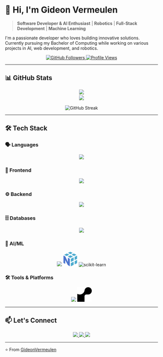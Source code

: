# 👋 Hi, I'm Gideon Vermeulen

> **Software Developer & AI Enthusiast** | **Robotics** | **Full-Stack Development** | **Machine Learning**

I'm a passionate developer who loves building innovative solutions. Currently pursuing my Bachelor of Computing while working on various projects in AI, web development, and robotics.

<p align="center">
  <a href="https://github.com/GideonVermeulen">
    <img src="https://img.shields.io/github/followers/GideonVermeulen?style=for-the-badge&logo=github&color=blueviolet&labelColor=000000" alt="GitHub Followers"/>
  </a>
  <a href="https://github.com/GideonVermeulen">
    <img src="https://komarev.com/ghpvc/?username=GideonVermeulen&style=for-the-badge&color=blueviolet&labelColor=000000" alt="Profile Views"/>
  </a>
</p>

---

## 📊 GitHub Stats

<p align="center">
  <img src="https://github-readme-stats.vercel.app/api?username=GideonVermeulen&show_icons=true&theme=nightowl&hide_title=true&count_private=true&bg_color=000000&title_color=7cebf5&text_color=ffffff&icon_color=7cebf5&border_color=7cebf5" />
  <br>
  <img src="https://github-readme-stats.vercel.app/api/top-langs/?username=GideonVermeulen&layout=compact&theme=nightowl&bg_color=000000&title_color=7cebf5&text_color=ffffff&border_color=7cebf5&langs_count=8" />
</p>
<div align="center">

  ![GitHub Streak](https://streak-stats.demolab.com?user=GideonVermeulen&theme=radical&date_format=j%20M%5B%20Y%5D)

</div>

---

## 🛠️ Tech Stack

### 🗣️ Languages
<p align="center">
  <img src="https://skillicons.dev/icons?i=js,ts,python,java,cs,cpp,postgres" />
</p>

### 🎨 Frontend
<p align="center">
  <img src="https://skillicons.dev/icons?i=react,vite,tailwind,html,css" />
</p>

### ⚙️ Backend
<p align="center">
  <img src="https://skillicons.dev/icons?i=nodejs,express,flask" />
</p>

### 🗄️ Databases
<p align="center">
  <img src="https://skillicons.dev/icons?i=mongodb,redis,postgresql,mysql,sqlite" />
</p>

### 🤖 AI/ML
<p align="center">
  <img src="https://skillicons.dev/icons?i=tensorflow,opencv" />
  <img src="https://raw.githubusercontent.com/devicons/devicon/master/icons/numpy/numpy-original.svg" width="48" height="48" alt="NumPy"/>
  <img src="https://upload.wikimedia.org/wikipedia/commons/0/05/Scikit_learn_logo_small.svg" width="48" height="48" alt="scikit-learn"/>
</p>

### 🛠️ Tools & Platforms
<p align="center">
  <img src="https://skillicons.dev/icons?i=docker,git,arduino,postman,vscode" />
  <img src="https://raw.githubusercontent.com/simple-icons/simple-icons/develop/icons/render.svg" width="48" height="48" alt="Render"/>
</p>

---

## 📫 Let's Connect

<p align="center">
  <a href="mailto:gideonnicovermeulebn@gmail.com">
    <img src="https://img.shields.io/badge/Email-gideonnicovermeulebn@gmail.com-EA4335?style=for-the-badge&logo=gmail&logoColor=white"/>
  </a>
  <a href="https://gideonvermeulen.github.io/CV_Website">
    <img src="https://img.shields.io/badge/Portfolio-gideonvermeulen.github.io-4285F4?style=for-the-badge&logo=google-chrome&logoColor=white"/>
  </a>
  <a href="https://github.com/GideonVermeulen">
    <img src="https://img.shields.io/badge/GitHub-GideonVermeulen-181717?style=for-the-badge&logo=github&logoColor=white"/>
  </a>
</p>

---

⭐️ From [GideonVermeulen](https://github.com/GideonVermeulen)
